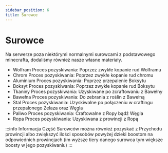 ```yaml
---
sidebar_position: 6
title: Surowce
---
```


# Surowce
Na serwerze poza niektórymi normalnymi surowcami z podstawowego minecrafta, dodaliśmy również nasze własne materiały.
- Wolfram Proces pozyskiwania: Poprzez zwykłe kopanie rud Wolframu
- Chrom  Proces pozyskiwania: Poprzez zwykłe kopanie rud chromu
- Aluminium  Proces pozyskiwania: Poprzez przepalenie Boksytu
- Boksyt  Proces pozyskiwania: Poprzez zwykłe kopanie rud Boksytu
- Tkaniny  Proces pozyskiwania: Uzyskiwane po zcraftowaniu z Bawełny
- Bawełna  Proces pozyskiwania: Do zebrania z roślin z Bawełną
- Stal  Proces pozyskiwania: Uzyskiwalne po połączeniu w craftingu przepalonego Żelaza oraz Węgla
- Paliwo  Proces pozyskiwania: Craftowalne z Ropy bądź Węgla
- Ropa  Proces pozyskiwania: Uzyskiwana z prowincji z Ropą

:::info Informacja
Część Surowców można również pozyskać z Przychodu prowincji albo zwiększyć ilości sposobów powyżej dzieki boostom na odpowiednich prowincjach (im wyższe tiery danego surowca tym większe boosty w jego pozyskiwaniu)
:::
